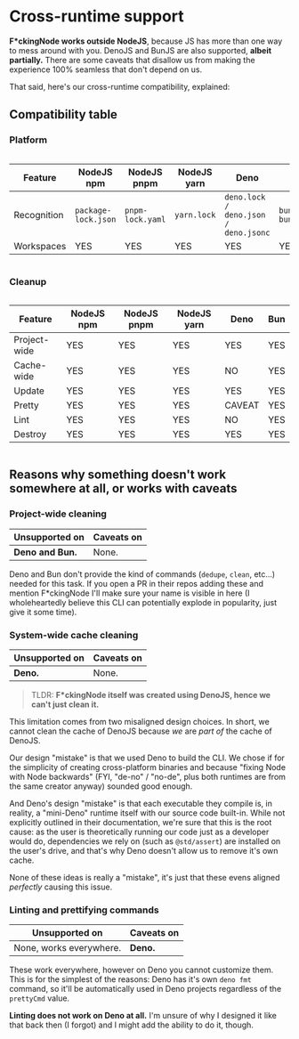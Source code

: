 <!-- markdownlint-disable md033 -->
# Cross-runtime support

**F\*ckingNode works outside NodeJS**, because JS has more than one way to mess around with you. DenoJS and BunJS are also supported, **albeit partially.** There are some caveats that disallow us from making the experience 100% seamless that don't depend on us.

That said, here's our cross-runtime compatibility, explained:

## Compatibility table

<!-- | Feature | Support | Notes |
| :--- | ---: | ---: |
| Automated project-wide cleaning | NodeJS-only | See below. |
| Automated system-wide cache cleaning | NodeJS, Bun | See below. |
| Automated prettifying task | NodeJS, Bun, Deno | See below. |
| Automated lint task | NodeJS, Bun | See below. |
| Automated updating task | NodeJS, Bun, Deno | / |
| Automated destroying task | Everywhere | It's OS and not runtime dependant. |
| Parsing of project file | NodeJS and Bun (`package.json`), Deno (`deno.json`) | Only looks for specific files (e.g. it won't look for `package.json` in a Deno project, even though Deno allows `package.json`). | -->

### Platform

<div style="overflow-x:auto;">

| Feature       | NodeJS npm       | NodeJS pnpm       | NodeJS yarn   | Deno                          | Bun                      |
|---------------|------------------|-------------------|---------------|-------------------------------|--------------------------|
| Recognition   | `package-lock.json` | `pnpm-lock.yaml` | `yarn.lock`   | `deno.lock / deno.json / deno.jsonc` | `bun.lockb / bunfig.toml` |
| Workspaces    | YES              | YES               | YES           | YES                           | YES                      |

</div>

### Cleanup

<div style="overflow-x:auto;">

| Feature       | NodeJS npm | NodeJS pnpm | NodeJS yarn | Deno    | Bun |
|---------------|------------|-------------|-------------|---------|-----|
| Project-wide  | YES        | YES         | YES         | YES     | YES |
| Cache-wide    | YES        | YES         | YES         | NO      | YES |
| Update        | YES        | YES         | YES         | YES     | YES |
| Pretty        | YES        | YES         | YES         | CAVEAT  | YES |
| Lint          | YES        | YES         | YES         | NO      | YES |
| Destroy       | YES        | YES         | YES         | YES     | YES |

</div>

## Reasons why something doesn't work somewhere at all, or works with caveats

### Project-wide cleaning

| Unsupported on | Caveats on |
| - | - |
| **Deno and Bun.** | None. |

Deno and Bun don't provide the kind of commands (`dedupe`, `clean`, etc...) needed for this task. If you open a PR in their repos adding these and mention F\*ckingNode I'll make sure your name is visible in here (I wholeheartedly believe this CLI can potentially explode in popularity, just give it some time).

### System-wide cache cleaning

| Unsupported on | Caveats on |
| - | - |
| **Deno.** | None. |

> TLDR: **F\*ckingNode itself was created using DenoJS, hence we can't just clean it.**

This limitation comes from two misaligned design choices. In short, we cannot clean the cache of DenoJS because _we_ are _part of_ the cache of DenoJS.

Our design "mistake" is that we used Deno to build the CLI. We chose if for the simplicity of creating cross-platform binaries and because "fixing Node with Node backwards" (FYI, "de-no" / "no-de", plus both runtimes are from the same creator anyway) sounded good enough.

And Deno's design "mistake" is that each executable they compile is, in reality, a "mini-Deno" runtime itself with our source code built-in. While not explicitly outlined in their documentation, we're sure that this is the root cause: as the user is theoretically running our code just as a developer would do, dependencies we rely on (such as `@std/assert`) are installed on the user's drive, and that's why Deno doesn't allow us to remove it's own cache.

None of these ideas is really a "mistake", it's just that these evens aligned _perfectly_ causing this issue.

### Linting and prettifying commands

| Unsupported on | Caveats on |
| - | - |
| None, works everywhere. | **Deno.** |

These work everywhere, however on Deno you cannot customize them. This is for the simplest of the reasons: Deno has it's own `deno fmt` command, so it'll be automatically used in Deno projects regardless of the `prettyCmd` value.

**Linting does not work on Deno at all.** I'm unsure of why I designed it like that back then (I forgot) and I might add the ability to do it, though.
